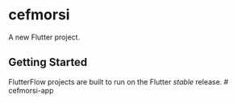 # cefmorsi

A new Flutter project.

## Getting Started

FlutterFlow projects are built to run on the Flutter _stable_ release.
#   c e f m o r s i - a p p  
 